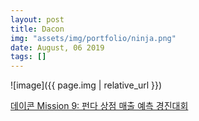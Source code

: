 ```yaml
---
layout: post
title: Dacon
img: "assets/img/portfolio/ninja.png"
date: August, 06 2019
tags: []
---
```


![image]({{ page.img | relative_url }})

[데이콘 Mission 9: 펀다 상점 매출 예측 경진대회](https://dacon.io/cpt9)
